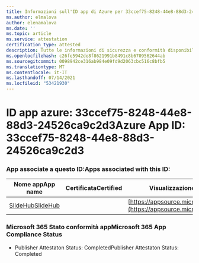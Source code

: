 ```yaml
---
title: Informazioni sull'ID app di Azure per 33ccef75-8248-44e8-88d3-24526ca9c2d3
ms.author: elmalova
author: elenamalova
ms.date: ''
ms.topic: article
ms.service: attestation
certification_type: attested
description: Tutte le informazioni di sicurezza e conformità disponibili per 33ccef75-8248-44e8-88d3-24526ca9c2d3.
ms.openlocfilehash: c26fe5942de8f8621991b8491c8b6709562644ab
ms.sourcegitcommit: 0098942ce316ab984e09fd9d2063cbc516c8bfb5
ms.translationtype: MT
ms.contentlocale: it-IT
ms.lasthandoff: 07/14/2021
ms.locfileid: "53421930"
---
```

# <a name="azure-app-id-33ccef75-8248-44e8-88d3-24526ca9c2d3"></a><span data-ttu-id="893b6-103">ID app azure: 33ccef75-8248-44e8-88d3-24526ca9c2d3</span><span class="sxs-lookup"><span data-stu-id="893b6-103">Azure App ID: 33ccef75-8248-44e8-88d3-24526ca9c2d3</span></span>


### <a name="apps-associated-with-this-id"></a><span data-ttu-id="893b6-104">App associate a questo ID:</span><span class="sxs-lookup"><span data-stu-id="893b6-104">Apps associated with this ID:</span></span>
| <span data-ttu-id="893b6-105">**Nome app**</span><span class="sxs-lookup"><span data-stu-id="893b6-105">**App name**</span></span> | <span data-ttu-id="893b6-106">**Certificata**</span><span class="sxs-lookup"><span data-stu-id="893b6-106">**Certified**</span></span> | <span data-ttu-id="893b6-107">**Visualizzazione in AppSource**</span><span class="sxs-lookup"><span data-stu-id="893b6-107">**View in AppSource**</span></span> |
|-|-|-|
| [<span data-ttu-id="893b6-108">SlideHub</span><span class="sxs-lookup"><span data-stu-id="893b6-108">SlideHub</span></span>](https://docs.microsoft.com/en-us/microsoft-365-app-certification/forward/WA200001625) |  | [https://appsource.microsoft.com/product/office/WA200001625](https://appsource.microsoft.com/product/office/WA200001625) |

### <a name="microsoft-365-app-compliance-status"></a><span data-ttu-id="893b6-109">Microsoft 365 Stato conformità app</span><span class="sxs-lookup"><span data-stu-id="893b6-109">Microsoft 365 App Compliance Status</span></span>
- <span data-ttu-id="893b6-110">Publisher Attestaton Status: Completed</span><span class="sxs-lookup"><span data-stu-id="893b6-110">Publisher Attestaton Status: Completed</span></span>
